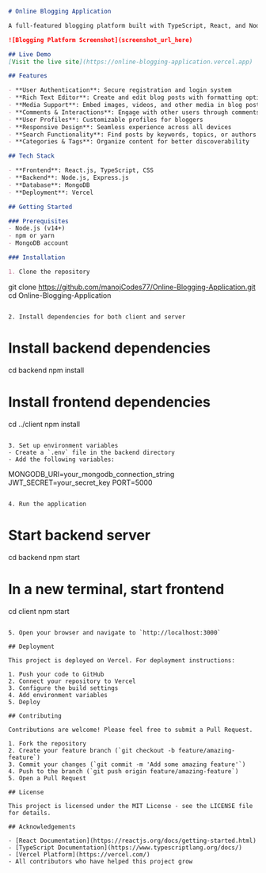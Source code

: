 
```markdown
# Online Blogging Application

A full-featured blogging platform built with TypeScript, React, and Node.js that enables users to create, publish, and interact with blog content in a modern, responsive environment.

![Blogging Platform Screenshot](screenshot_url_here)

## Live Demo
[Visit the live site](https://online-blogging-application.vercel.app)

## Features

- **User Authentication**: Secure registration and login system
- **Rich Text Editor**: Create and edit blog posts with formatting options
- **Media Support**: Embed images, videos, and other media in blog posts
- **Comments & Interactions**: Engage with other users through comments and likes
- **User Profiles**: Customizable profiles for bloggers
- **Responsive Design**: Seamless experience across all devices
- **Search Functionality**: Find posts by keywords, topics, or authors
- **Categories & Tags**: Organize content for better discoverability

## Tech Stack

- **Frontend**: React.js, TypeScript, CSS
- **Backend**: Node.js, Express.js
- **Database**: MongoDB
- **Deployment**: Vercel

## Getting Started

### Prerequisites
- Node.js (v14+)
- npm or yarn
- MongoDB account

### Installation

1. Clone the repository
```

git clone https://github.com/manojCodes77/Online-Blogging-Application.git
cd Online-Blogging-Application

```

2. Install dependencies for both client and server
```


# Install backend dependencies

cd backend
npm install

# Install frontend dependencies

cd ../client
npm install

```

3. Set up environment variables
- Create a `.env` file in the backend directory
- Add the following variables:
  ```
  MONGODB_URI=your_mongodb_connection_string
  JWT_SECRET=your_secret_key
  PORT=5000
  ```

4. Run the application
```


# Start backend server

cd backend
npm start

# In a new terminal, start frontend

cd client
npm start

```

5. Open your browser and navigate to `http://localhost:3000`

## Deployment

This project is deployed on Vercel. For deployment instructions:

1. Push your code to GitHub
2. Connect your repository to Vercel
3. Configure the build settings
4. Add environment variables
5. Deploy

## Contributing

Contributions are welcome! Please feel free to submit a Pull Request.

1. Fork the repository
2. Create your feature branch (`git checkout -b feature/amazing-feature`)
3. Commit your changes (`git commit -m 'Add some amazing feature'`)
4. Push to the branch (`git push origin feature/amazing-feature`)
5. Open a Pull Request

## License

This project is licensed under the MIT License - see the LICENSE file for details.

## Acknowledgements

- [React Documentation](https://reactjs.org/docs/getting-started.html)
- [TypeScript Documentation](https://www.typescriptlang.org/docs/)
- [Vercel Platform](https://vercel.com/)
- All contributors who have helped this project grow
```
